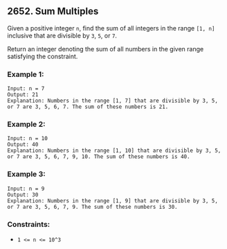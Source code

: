 ## 2652. Sum Multiples

Given a positive integer `n`, find the sum of all integers in the range `[1, n]` inclusive that are divisible by `3`, `5`, or `7`.

Return an integer denoting the sum of all numbers in the given range satisfying the constraint.

### Example 1:

```
Input: n = 7
Output: 21
Explanation: Numbers in the range [1, 7] that are divisible by 3, 5, or 7 are 3, 5, 6, 7. The sum of these numbers is 21.
```

### Example 2:

```
Input: n = 10
Output: 40
Explanation: Numbers in the range [1, 10] that are divisible by 3, 5, or 7 are 3, 5, 6, 7, 9, 10. The sum of these numbers is 40.
```

### Example 3:

```
Input: n = 9
Output: 30
Explanation: Numbers in the range [1, 9] that are divisible by 3, 5, or 7 are 3, 5, 6, 7, 9. The sum of these numbers is 30.
```

### Constraints:

- `1 <= n <= 10^3`
